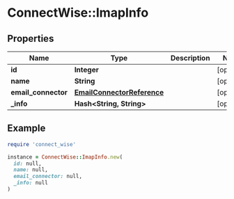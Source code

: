 # ConnectWise::ImapInfo

## Properties

| Name | Type | Description | Notes |
| ---- | ---- | ----------- | ----- |
| **id** | **Integer** |  | [optional] |
| **name** | **String** |  | [optional] |
| **email_connector** | [**EmailConnectorReference**](EmailConnectorReference.md) |  | [optional] |
| **_info** | **Hash&lt;String, String&gt;** |  | [optional] |

## Example

```ruby
require 'connect_wise'

instance = ConnectWise::ImapInfo.new(
  id: null,
  name: null,
  email_connector: null,
  _info: null
)
```

